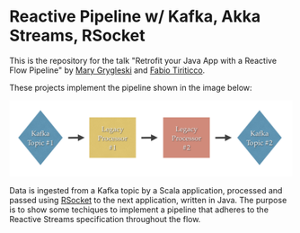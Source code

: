 # Reactive Pipeline w/ Kafka, Akka Streams, RSocket

This is the repository for the talk "Retrofit your Java App with a Reactive Flow Pipeline" by [Mary Grygleski](https://twitter.com/mgrygles) and [Fabio Tiriticco](https://twitter.com/ticofab).

These projects implement the pipeline shown in the image below:

![A reactive pipeline](reactive-pipeline.png)

Data is ingested from a Kafka topic by a Scala application, processed and passed using [RSocket](http://rsocket.io) to the next application, written in Java. The purpose is to show some techiques to implement a pipeline that adheres to the Reactive Streams specification throughout the flow.

